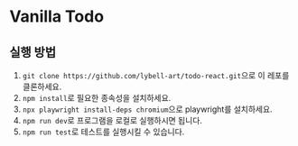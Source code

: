 # Vanilla Todo

## 실행 방법
1. `git clone https://github.com/lybell-art/todo-react.git`으로 이 레포를 클론하세요.
2. `npm install`로 필요한 종속성을 설치하세요.
3. `npx playwright install-deps chromium`으로 playwright를 설치하세요.
4. `npm run dev`로 프로그램을 로컬로 실행하시면 됩니다.
5. `npm run test`로 테스트를 실행시킬 수 있습니다.